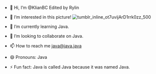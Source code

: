 - 👋 Hi, I’m @KlianBC Edited by Rylin
- 👀 I’m interested in this picture! ![tumblr_inline_ot7uvijArD1rrk0zz_500](https://github.com/KlianBC/KlianBC/assets/165182190/c0ad10e6-ed60-433c-aa53-0cde139a37a9)


- 🌱 I’m currently learning Java.
- 💞️ I’m looking to collaborate on Java.
- 📫 How to reach me java@java.java
- 😄 Pronouns: Java
- ⚡ Fun fact: Java is called Java because it was named Java.

<!---
KlianBC/KlianBC is a ✨ special ✨ repository because its `README.md` (this file) appears on your GitHub profile.
You can click the Preview link to take a look at your changes.
--->
